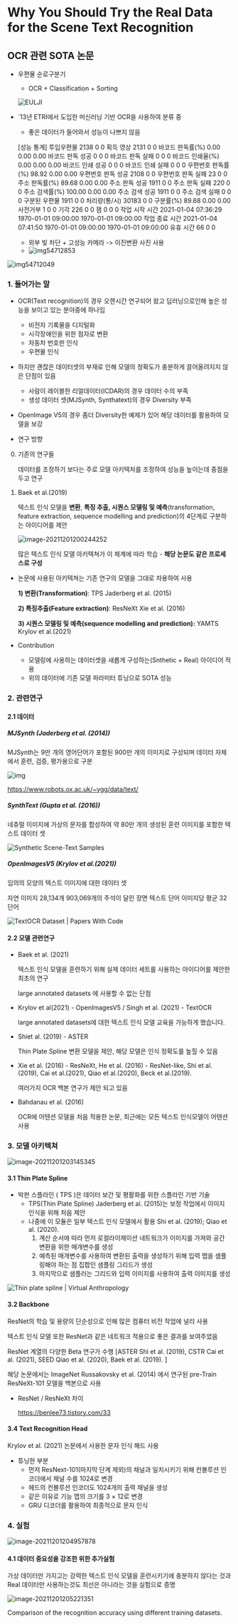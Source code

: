 # Why You Should Try the Real Data for the Scene Text Recognition

## OCR 관련 SOTA 논문

- 우편물 순로구분기

  - OCR + Classification + Sorting

  ![EULJI](https://lh3.googleusercontent.com/proxy/k-QSCuGUFi5vbmODj83t5OOkN3HYKHt6pB3cEX504u0Jtm0Lav2z7OPQEWqjdbphbA0Gd3JKowlHsePcJm0UGN4SHPnEKgoDNvowMIV4ykLgRAfWvjaH0auyEybxPFOzFFE)

- `13년 ETRI에서 도입한 머신러닝 기반 OCR을 사용하여 분류 중 

  - 좋은 데이터가 들어와서 성능이 나쁘지 않음

  

  [성능 통계]
                 투입우편물	               2138	                  0	                  0
                  획득 영상	               2131	                  0	                  0
           바코드 판독률(%)	               0.00	               0.00	               0.00
           바코드 판독 성공	                  0	                  0	                  0
           바코드 판독 실패	                  0	                  0	                  0
           바코드 인쇄율(%)	               0.00	               0.00	               0.00
           바코드 인쇄 성공	                  0	                  0	                  0
           바코드 인쇄 실패	                  0	                  0	                  0
         우편번호 판독률(%)	              98.92	               0.00	               0.00
         우편번호 판독 성공	               2108	                  0	                  0
         우편번호 판독 실패	                 23	                  0	                  0
             주소 판독률(%)	              89.68	               0.00	               0.00
             주소 판독 성공	               1911	                  0	                  0
             주소 판독 실패	                220	                  0	                  0
             주소 검색률(%)	             100.00	               0.00	               0.00
             주소 검색 성공	               1911	                  0	                  0
             주소 검색 실패	                  0	                  0	                  0
              구분된 우편물	               1911	                  0	                  0
              처리량(통/시)	              30183	                  0	                  0
                  구분률(%)	              89.68	               0.00	               0.00
                   사전거부	                  1	                  0	                  0
                       기각	                226	                  0	                  0
                         잼	                  0	                  0	                  0
             작업 시작 시간	2021-01-04 07:36:29	1970-01-01 09:00:00	1970-01-01 09:00:00
             작업 종료 시간	2021-01-04 07:41:50	1970-01-01 09:00:00	1970-01-01 09:00:00
                  유휴 시간	                 66	                  0	                  0

  - 외부 빛 차단 + 고성능 카메라 -> 이진변환 사진 사용 
  - ![img54712853](https://law.go.kr/LSW/flDownload.do?flSeq=54712853)

![img54712049](https://law.go.kr/LSW/flDownload.do?flSeq=54712049)





### 1. 들어가는 말

- OCR(Text recognition)의 경우 오랜시간 연구되어 왔고 딥러닝으로인해 높은 성능을 보이고 있는 분야중에 하나임
  - 비전자 기록물을  디지털화
  - 시각장애인을 위한 점자로 변환
  - 자동차 번호판 인식
  - 우편물 인식
- 하지만 괜찮은 데이터셋의 부재로 인해 모델의 정확도가 충분하게 끌어올려지지 않은 단점이 있음
  - 사람이 레이블한 리얼데이터(ICDAR)의 경우 데이터 수의 부족
  - 생성 데이터 셋(MJSynth, Synthatext)의 경우 Diversity 부족

- OpenImage V5의 경우 좀더 Diversity한 예제가 있어 해당 데이터를 활용하여 모델을 보강

- 연구 방향

0. 기존의 연구들

   데이터를 조정하기 보다는 주로 모델 아키텍처를 조정하여 성능을 높이는데 중점을 두고 연구

1. Baek et al.(2019)

   텍스트 인식 모델을 **변환**, **특징 추출, 시퀀스 모델링 및 예측**(transformation, feature extraction, sequence modelling and prediction)의 4단계로 구분하는 아이디어를 제안

   ![image-20211201200244252](C:\Users\LeeChul-Ghi\AppData\Roaming\Typora\typora-user-images\image-20211201200244252.png)

   많은 텍스트 인식 모델 아키텍쳐가 이 체계에 따라 학습 - **해당 논문도 같은 프로세스로 구성**

- 논문에 사용된 아키텍쳐는 기존 연구의 모델을 그대로 차용하여 사용

  **1) 변환(Transformation)**: TPS Jaderberg et al. (2015) 

  **2) 특징추출(Feature extraction)**: ResNeXt Xie et al. (2016) 

  **3) 시퀀스 모델링 및 예측(sequence modelling and prediction):**  YAMTS Krylov et al.(2021) 

- Contribution

  - 모델링에 사용하는 데이터셋을 새롭게 구성하는(Snthetic + Real) 아이디어 적용
  - 위의 데이터에 기존 모델 파라미터 튜닝으로 SOTA 성능 

### 2. 관련연구

#### 2.1 데이터

##### MJSynth (Jaderberg et al. (2014))

 MJSynth는 9만 개의 영어단어가 포함된 900만 개의 이미지로 구성되며 데이터 자체에서 훈련, 검증, 평가용으로 구분

![img](https://webzine.aihub.or.kr/insight/vol05/resources/img/sub/img_sub401.jpg)



https://www.robots.ox.ac.uk/~vgg/data/text/



#####  SynthText (Gupta et al. (2016))

네츄럴 이미지에 가상의 문자를 합성하여 약 80만 개의 생성된 훈련 이미지를 포함한 텍스트 데이터 셋

![Synthetic Scene-Text Samples](https://github.com/ankush-me/SynthText/raw/master/samples.png)

##### OpenImagesV5 (Krylov et al.(2021))

임의의 모양의 텍스트 이미지에 대한 데이터  셋

자연 이미지 28,134개
903,069개의 주석이 달린 장면 텍스트 단어
이미지당 평균 32단어

![TextOCR Dataset | Papers With Code](https://production-media.paperswithcode.com/datasets/Screenshot_2021-05-13_at_10.17.05.jpg)

#### 2.2 모델 관련연구

- Baek et al. (2021)

  텍스트 인식 모델을 훈련하기 위해 실제 데이터 세트를 사용하는 아이디어를 제안한 최초의 연구

   large annotated datasets 에 사용할 수 없는 단점 

- Krylov et al(2021) - OpenImagesV5  / Singh et al. (2021) - TextOCR 

   large annotated datasets에 대한 텍스트 인식 모델 교육을 가능하게 했습니다.

- Shiet al. (2019) - ASTER 

  Thin Plate Spline  변환 모델을 제안, 해당 모델은 인식 정확도를 높힐 수 있음

- Xie et al. (2016) - ResNeXt, He et al. (2016) - ResNet-like, Shi et al.(2019),  Cai et al.(2021),  Qiao et al.(2020),  Beck et al.(2019).

  여러가지 OCR 백본 연구가 제안 되고 있음

- Bahdanau et al. (2016)

  OCR에 어텐션 모델을 처음 적용한 논문, 최근에는 모든 텍스트 인식모델이 어텐션 사용

### 3. 모델 아키텍쳐



![image-20211201203145345](C:\Users\LeeChul-Ghi\AppData\Roaming\Typora\typora-user-images\image-20211201203145345.png)



#### 3.1 Thin Plate Spline

- 박판 스플라인 ( TPS )은 데이터 보간 및 평활화를 위한 스플라인 기반 기술
  - TPS(Thin Plate Spline) Jaderberg et al. (2015)는 보정 작업에서 이미지 인식을 위해 처음 제안
  - 나중에 이 모듈은 일부 텍스트 인식 모델에서 활용 Shi et al. (2019); Qiao et al. (2020).
    1) 계산 순서에 따라 먼저 로컬라이제이션 네트워크가 이미지를 가져와 공간 변환을 위한 매개변수를 생성
    2)  예측된 매개변수를 사용하여 변환된 출력을 생성하기 위해 입력 맵을 샘플링해야 하는 점 집합인 샘플링 그리드가 생성
    3) 마지막으로 샘플러는 그리드와 입력 이미지를 사용하여 출력 이미지를 생성

![Thin plate spline | Virtual Anthropology](http://www.virtual-anthropology.com/wp-content/uploads/2017/02/thinplatespline1.jpg)



#### 3.2 Backbone

ResNet의 학습 및 용량의 단순성으로 인해 많은 컴퓨터 비전 작업에 널리 사용

텍스트 인식 모델 또한 ResNet과 같은 네트워크 적용으로 좋은 결과를 보여주었음

ResNet 계열의 다양한 Beta 연구가 수행 [ASTER Shi et al. (2019), CSTR Cai et al. (2021), SEED Qiao et al. (2020), Baek et al. (2019). ]

해당 논문에서는 ImageNet Russakovsky et al. (2014) 에서 연구된 pre-Train ResNeXt-101 모델을 백본으로 사용

- ResNet / ResNeXt 차이

  https://benlee73.tistory.com/33

#### 3.4 Text Recognition Head

Krylov et al. (2021)  논문에서 사용한 문자 인식 해드 사용 

- 튜닝한 부분 
  - 먼저 ResNext-101(마지막 단계 제외)의 채널과 일치시키기 위해  컨볼루션 인코더에서 채널 수를 1024로 변경 
  - 헤드의 컨볼루션 인코더도 1024개의 출력 채널을 생성
  -  같은 이유로 기능 맵의 크기를 3 × 12로 변경
  - GRU 디코더를 활용하여 최종적으로 문자 인식

### 4. 실험

![image-20211201204957878](C:\Users\LeeChul-Ghi\AppData\Roaming\Typora\typora-user-images\image-20211201204957878.png)



#### 4.1 데이터 중요성을 강조한 위한 추가실험

가상 데이터만 가지고는 강력한 텍스트 인식 모델을 훈련시키기에 충분하지 않다는 것과 Real 데이터만 사용하는것도 최선은 아니라는 것을 실험으로 증명 



![image-20211201205221351](C:\Users\LeeChul-Ghi\AppData\Roaming\Typora\typora-user-images\image-20211201205221351.png)

Comparison of the recognition accuracy using different training datasets.